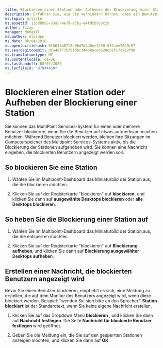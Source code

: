 ```yaml
---
title: Blockieren einer Station oder Aufheben der Blockierung einer Station
description: Erfahren Sie, wie Sie verhindern können, dass ein Benutzer oder eine Gruppe auf ein Multipoint Services-System zugreifen.
ms.topic: article
ms.assetid: 12bdbb60-03a5-4e7d-acb1-e4fdcb950c29
author: lizap
manager: dongill
ms.author: elizapo
ms.date: 08/04/2016
ms.openlocfilehash: 0f8614b6712c06d7d440ee1f80f539abe7049f87
ms.sourcegitcommit: dfa48f77b751dbc34409aced628eb2f17c912f08
ms.translationtype: MT
ms.contentlocale: de-DE
ms.lasthandoff: 08/07/2020
ms.locfileid: "87944450"
---
```

# <a name="block-or-unblock-a-station"></a>Blockieren einer Station oder Aufheben der Blockierung einer Station
Sie können das MultiPoint Services-System für einen oder mehrere Benutzer blockieren, wenn Sie die Benutzer auf etwas aufmerksam machen möchten. Während Benutzer blockiert werden, bleiben Ihre Sitzungen im Computerspeicher des Multipoint Services-Systems aktiv, bis die Blockierung der Stationen aufgehoben wird. Sie können eine Nachricht eingeben, die blockierten Benutzern angezeigt werden soll.

## <a name="to-block-a-station"></a>So blockieren Sie eine Station

1.  Wählen Sie im Multipoint-Dashboard das Miniaturbild der Station aus, die Sie blockieren möchten.

2.  Klicken Sie auf der Registerkarte "blockieren" auf **blockieren**, und klicken Sie dann auf **ausgewählte Desktops blockieren** oder **alle Desktops blockieren**.

## <a name="to-unblock-a-station"></a>So heben Sie die Blockierung einer Station auf

1.  Wählen Sie im Multipoint-Dashboard das Miniaturbild der Station aus, die Sie entsperren möchten.

2.  Klicken Sie auf der Registerkarte "blockieren" auf **Blockierung aufheben**, und klicken Sie dann auf **Blockierung ausgewählter Desktops aufheben**.

## <a name="create-a-message-to-display-for-blocked-users"></a>Erstellen einer Nachricht, die blockierten Benutzern angezeigt wird
Bevor Sie einen Benutzer blockieren, empfiehlt es sich, eine Meldung zu erstellen, die auf dem Monitor des Benutzers angezeigt wird, wenn diese blockiert werden. Beispiel: "wenden Sie sich bitte an den Sprecher." **Station blockiert** ist der Standardtext, wenn Sie keine eigene Nachricht erstellen.

1.  Klicken Sie auf das Dropdown Menü **blockieren** , und klicken Sie dann auf **Nachricht festlegen**. Die Seite **Nachricht für blockierte Benutzer festlegen** wird geöffnet.

2.  Geben Sie die Meldung ein, die Sie auf den gesperrten Stationen anzeigen möchten, und klicken Sie dann auf **OK**.